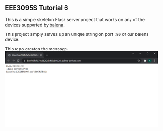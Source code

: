 ## EEE3095S Tutorial 6

This is a simple skeleton Flask server project that works on any of the devices supported by [balena][balena-link].

This project simply serves up an unique string on port `:80` of our balena device.

This repo creates the message.
![msg](/img/msg.png)

[balena-link]:https://balena.io/

